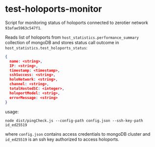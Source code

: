 # test-holoports-monitor
Script for monitoring status of holoports connected to zerotier network `93afae5963c547f1`.

Reads list of holoports from `host_statistics.performance_summary` collection of mongoDB and stores status call outcome in `host_statistics.test_holoports_status`:

```json
{
  name: <string>,
  IP: <string>,
  timestamp: <timestamp>,
  sshSuccess: <string>,
  holoNetwork: <string>,
  channel: <string>,
  totalHostedSC: <integer>,
  holoportModel: <strig>,
  errorMessage: <string>
}
```

usage:

`node dist/pingCheck.js --config-path config.json --ssh-key-path id_ed25519`

where `config.json` contains access credentials to mongoDB cluster and `id_ed25519` is an ssh key authorized to access holoports.
